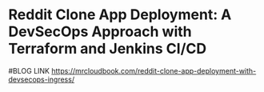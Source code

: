 # Reddit Clone App Deployment: A DevSecOps Approach with Terraform and Jenkins CI/CD

#BLOG LINK
https://mrcloudbook.com/reddit-clone-app-deployment-with-devsecops-ingress/



